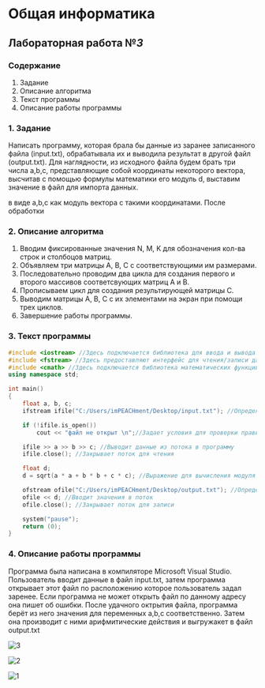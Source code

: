 # Общая информатика

## Лабораторная работа №_3_

### Содержание

1. Задание
2. Описание алгоритма
3. Текст программы
4. Описание работы программы

### 1. Задание
Написать программу, которая брала бы данные из заранее записанного файла (input.txt), обрабатывала их и выводила результат в другой файл (output.txt). Для наглядности, из исходного файла будем брать три числа a,b,c, представляющие собой координаты некоторого вектора, высчитав с помощью формулы математики его модуль d, выставим значение в файл для импорта данных.

в виде a,b,c  как модуль вектора с такими координатами. После обработки
### 2. Описание алгоритма

1. Вводим фиксированные значения N, M, K для обозначения кол-ва строк и столбоцов матриц.
2. Объявляем три матрицы A, B, C с соответствующими им размерами. 
3. Последовательно проводим два цикла для создания первого и второго массивов соответсвующих матриц A и B.
4. Прописываем цикл для создания результирующей матрицы C.
5. Выводим матрицы A, B, C с их элементами на экран при помощи трех циклов.
6. Завершение работы программы. 

### 3. Текст программы
```c++
#include <iostream> //Здесь подключается библиотека для ввода и вывода
#include <fstream> //Здесь предоставляют интерфейс для чтения/записи данных из/в файл.
#include <cmath> //Здесь подключается библиотека математических функций
using namespace std;

int main()
{
	float a, b, c; 
	ifstream ifile("C:/Users/imPEACHment/Desktop/input.txt"); //Определяет поток, который используется для последовательного чтения

	if (!ifile.is_open())
		cout << "файл не открыт \n";//Задает условия для проверки правильности открытия файла

	ifile >> a >> b >> c; //Выводит данные из потока в программу
	ifile.close(); //Закрывает поток для чтения

	float d;
	d = sqrt(a * a + b * b + c * c); //Выражение для вычисления модуля вектора

	ofstream ofile("C:/Users/imPEACHment/Desktop/output.txt"); //Определяет поток, который используется для последовательной записи 
	ofile << d; //Вводит значения в поток
	ofile.close(); //Закрывает поток для записи

	system("pause"); 
	return (0); 
}
```
### 4. Описание работы программы

Программа была написана в компиляторе Microsoft Visual Studio. Пользователь вводит данные в файл input.txt, затем программа открывает этот файл по расположению которое пользователь задал заренее. Если программа не может открыть файл по данному адресу она пишет об ошибки. После удачного октрытия файла, программа берёт из него значения для переменных a,b,c соответственно. Затем она производит с ними арифмитические действия и выгружакет в файл output.txt

![3](https://user-images.githubusercontent.com/100378744/172938978-8a460e0b-e55e-4f9b-86c3-dec9290d225d.PNG)

![2](https://user-images.githubusercontent.com/100378744/172939017-1387a8d6-5715-4b37-908f-e53976fabbd1.PNG)

![1](https://user-images.githubusercontent.com/100378744/172939037-6916c9fe-3f63-47a9-ac87-119cfa33301b.PNG)
